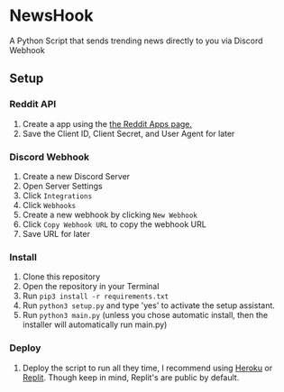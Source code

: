 # NewsHook
A Python Script that sends trending news directly to you via Discord Webhook

## Setup

### Reddit API
1. Create a app using the [the Reddit Apps page.](https://www.reddit.com/prefs/apps) 
2. Save the Client ID, Client Secret, and User Agent for later

### Discord Webhook
1. Create a new Discord Server
2. Open Server Settings
3. Click `Integrations` 
4. Click `Webhooks`
5. Create a new webhook by clicking `New Webhook`
6. Click `Copy Webhook URL` to copy the webhook URL
7. Save URL for later

### Install
1. Clone this repository
2. Open the repository in your Terminal
3. Run `pip3 install -r requirements.txt`
4. Run `python3 setup.py` and type 'yes' to activate the setup assistant.
5. Run `python3 main.py` (unless you chose automatic install, then the installer will automatically run main.py)

### Deploy
1. Deploy the script to run all they time, I recommend using [Heroku](https://www.heroku.com/) or [Replit](https://replit.com/~). Though keep in mind, Replit's are public by default.


